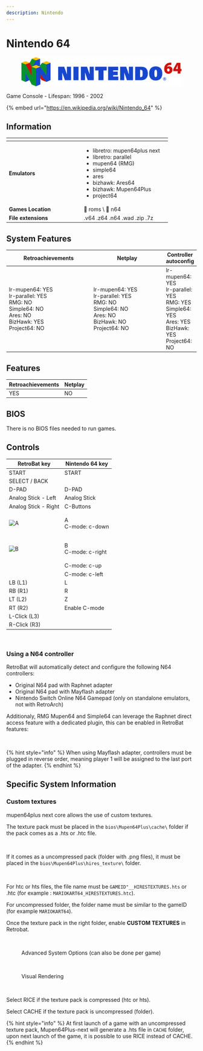 ```yaml
---
description: Nintendo
---
```


# Nintendo 64

<div align="left">

<figure><img src="https://raw.githubusercontent.com/fabricecaruso/es-theme-carbon/master/art/logos/n64.svg" alt=""><figcaption></figcaption></figure>

</div>

Game Console - Lifespan: 1996 - 2002

{% embed url="https://en.wikipedia.org/wiki/Nintendo_64" %}

## Information

<table data-header-hidden><thead><tr><th width="184"></th><th></th><th data-hidden></th></tr></thead><tbody><tr><td><strong>Emulators</strong></td><td><ul><li>libretro: mupen64plus next</li><li>libretro: parallel</li><li>mupen64 (RMG)</li><li>simple64</li><li>ares</li><li>bizhawk: Ares64</li><li>bizhawk: Mupen64Plus</li><li>project64</li></ul></td><td></td></tr><tr><td><strong>Games Location</strong></td><td><span data-gb-custom-inline data-tag="emoji" data-code="1f4c1">📁</span> roms \ <span data-gb-custom-inline data-tag="emoji" data-code="1f4c2">📂</span> n64</td><td></td></tr><tr><td><strong>File extensions</strong></td><td>.v64 .z64 .n64 .wad .zip .7z</td><td></td></tr></tbody></table>

## System Features

<table><thead><tr><th width="256">Retroachievements</th><th width="243">Netplay</th><th>Controller autoconfig</th></tr></thead><tbody><tr><td>lr-mupen64: YES<br>lr-parallel: YES<br>RMG: NO<br>Simple64: NO<br>Ares: NO<br>BizHawk: YES<br>Project64: NO</td><td>lr-mupen64: YES<br>lr-parallel: YES<br>RMG: NO<br>Simple64: NO<br>Ares: NO<br>BizHawk: NO<br>Project64: NO</td><td>lr-mupen64: YES<br>lr-parallel: YES<br>RMG: YES<br>Simple64: YES<br>Ares: YES<br>BizHawk: YES<br>Project64: NO</td></tr></tbody></table>

## Features

| Retroachievements | Netplay |
| ----------------- | ------- |
| YES               | NO      |

## BIOS

There is no BIOS files needed to run games.

## Controls

| RetroBat key                                                                             | Nintendo 64 key             |
| ---------------------------------------------------------------------------------------- | --------------------------- |
| START                                                                                    | START                       |
| SELECT / BACK                                                                            |                             |
| D-PAD                                                                                    | D-PAD                       |
| Analog Stick - Left                                                                      | Analog Stick                |
| Analog Stick - Right                                                                     | C-Buttons                   |
| ![A](<../../../../../en/.gitbook/assets/image (27).png>)                                 | <p>A<br>C-mode: c-down</p>  |
| ![B](<../../../../../en/.gitbook/assets/image (13).png>)                                 | <p>B<br>C-mode: c-right</p> |
| <img src="../../../../../en/.gitbook/assets/image (47).png" alt="" data-size="original"> | C-mode: c-up                |
| <img src="../../../../../en/.gitbook/assets/image (45).png" alt="" data-size="line">     | C-mode: c-left              |
| LB (L1)                                                                                  | L                           |
| RB (R1)                                                                                  | R                           |
| LT (L2)                                                                                  | Z                           |
| RT (R2)                                                                                  | Enable C-mode               |
| L-Click (L3)                                                                             |                             |
| R-Click (R3)                                                                             |                             |

<div align="left">

<figure><img src="https://i.imgur.com/NZ91mQ9.png" alt=""><figcaption></figcaption></figure>

</div>

### Using a N64 controller

RetroBat will automatically detect and configure the following N64 controllers:

* Original N64 pad with Raphnet adapter
* Original N64 pad with Mayflash adapter
* Nintendo Switch Online N64 Gamepad (only on standalone emulators, not with RetroArch)

Additionaly, RMG Mupen64 and Simple64 can leverage the Raphnet direct access feature with a dedicated plugin, this can be enabled in RetroBat features:

<div align="left">

<figure><img src="https://i.imgur.com/q5F7GM3.png" alt=""><figcaption></figcaption></figure>

</div>

{% hint style="info" %}
When using Mayflash adapter, controllers must be plugged in reverse order, meaning player 1 will be assigned to the last port of the adapter.
{% endhint %}

## Specific System Information

### Custom textures

mupen64plus next core allows the use of custom textures.

The texture pack must be placed in the `bios\Mupen64Plus\cache\` folder if the pack comes as a .hts or .htc file.

<div align="left">

<figure><img src="https://i.imgur.com/H878WjR.png" alt=""><figcaption></figcaption></figure>

</div>

If it comes as a uncompressed pack (folder with .png files), it must be placed in the `bios\Mupen64Plus\hires_texture\` folder.

<div align="left">

<figure><img src="https://i.imgur.com/1sqG9H4.png" alt=""><figcaption></figcaption></figure>

</div>

For htc or hts files, the file name must be `GAMEID"__HIRESTEXTURES.hts` or .htc (for example : `MARIOKART64_HIRESTEXTURES.htc`).

For uncompressed folder, the folder name must be similar to the gameID (for example `MARIOKART64`).

Once the texture pack in the right folder, enable **CUSTOM TEXTURES** in Retrobat.

<div align="left">

<figure><img src="https://i.imgur.com/jBt3sjA.png" alt=""><figcaption><p>Advanced System Options (can also be done per game)</p></figcaption></figure>

</div>

<div align="left">

<figure><img src="https://i.imgur.com/hzikBUa.png" alt=""><figcaption><p>Visual Rendering</p></figcaption></figure>

</div>

<div align="left">

<figure><img src="https://i.imgur.com/TXJ3fti.png" alt=""><figcaption></figcaption></figure>

</div>

Select RICE if the texture pack is compressed (htc or hts).

Select CACHE if the texture pack is uncompressed (folder).

{% hint style="info" %}
At first launch of a game with an uncompressed texture pack, Mupen64Plus-next will generate a .hts file in `CACHE` folder, upon next launch of the game, it is possible to use RICE instead of CACHE.
{% endhint %}
